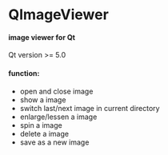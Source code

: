 # QImageViewer
#### image viewer for Qt  
Qt version >= 5.0  
  
#### function:
* open and close image
* show a image
* switch last/next image in current directory
* enlarge/lessen a image
* spin a image
* delete a image
* save as a new image
